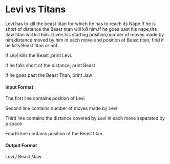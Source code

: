 # Levi vs Titans

Levi has to kill the beast titan for which he has to reach its Nape.If he is short of distance
the Beast titan will kill him.If he goes past his nape,the Jaw titan will kill him.
Given his starting position,number of moves made by him,distance moved by him in each
move and position of Beast titan, find if he kills Beast titan or not.

If Levi kills the Beast ,print Levi.

If he falls short of the distance, print Beast

If he goes past the Beast Titan, print Jaw

#### Input Format

The first line contains position of Levi

Second line contains number of moves made by Levi

Third line contains the distance covered by Levi in each move separated by a space

Fourth line contains position of the Beast titan.

#### Output Format

Levi / Beast /Jaw
